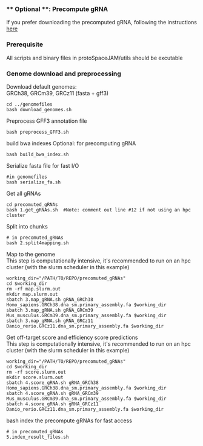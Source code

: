### ** Optional **: Precompute gRNA  
If you prefer downloading the precomputed gRNA, following the instructions [here](https://github.com/czbiohub/protoSpaceJAM#download-and-unzip-pre-computed-data)

### Prerequisite
All scripts and binary files in protoSpaceJAM/utils should be excutable

### Genome download and preprocessing
Download default genomes:   
GRCh38, GRCm39, GRCz11 (fasta + gff3)
```
cd ../genomefiles
bash download_genomes.sh
```
Preprocess GFF3 annotation file
```
bash preprocess_GFF3.sh
```
build bwa indexes Optional: for precomputing gRNA
```
bash build_bwa_index.sh
```
Serialize fasta file for fast I/O
```
#in genomefiles
bash serialize_fa.sh
```
Get all gRNAs
```
cd precomuted_gRNAs
bash 1.get_gRNAs.sh  #Note: comment out line #12 if not using an hpc cluster
```
Split into chunks
```
# in precomuted_gRNAs
bash 2.split4mapping.sh
```
Map to the genome  
This step is computationally intensive, it's recommended to run on an hpc cluster (with the slurm scheduler in this example)

```
working_dir="/PATH/TO/REPO/precomuted_gRNAs"
cd $working_dir
rm -rf map.slurm.out
mkdir map.slurm.out
sbatch 3.map_gRNA.sh gRNA_GRCh38 Homo_sapiens.GRCh38.dna_sm.primary_assembly.fa $working_dir
sbatch 3.map_gRNA.sh gRNA_GRCm39 Mus_musculus.GRCm39.dna_sm.primary_assembly.fa $working_dir
sbatch 3.map_gRNA.sh gRNA_GRCz11 Danio_rerio.GRCz11.dna_sm.primary_assembly.fa $working_dir
```
Get off-target score and efficiency score predictions  
This step is computationally intensive, it's recommended to run on an hpc cluster (with the slurm scheduler in this example)
```
working_dir="/PATH/TO/REPO/precomuted_gRNAs"
cd $working_dir
rm -rf score.slurm.out
mkdir score.slurm.out
sbatch 4.score_gRNA.sh gRNA_GRCh38 Homo_sapiens.GRCh38.dna_sm.primary_assembly.fa $working_dir
sbatch 4.score_gRNA.sh gRNA_GRCm39 Mus_musculus.GRCm39.dna_sm.primary_assembly.fa $working_dir
sbatch 4.score_gRNA.sh gRNA_GRCz11 Danio_rerio.GRCz11.dna_sm.primary_assembly.fa $working_dir
```
bash index the precompute gRNAs for fast access
```
# in precomuted_gRNAs
5.index_result_files.sh
```
